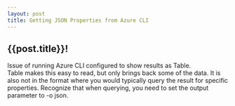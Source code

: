 ```yaml
---
layout: post
title: Getting JSON Properties from Azure CLI
---
```

## {{post.title}}!
Issue of running Azure CLI configured to show results as Table.  
Table makes this easy to read, but only brings back some of the data.
It is also not in the format where you would typically query the result for specific properties.
Recognize that when querying, you need to set the output parameter to -o json.  